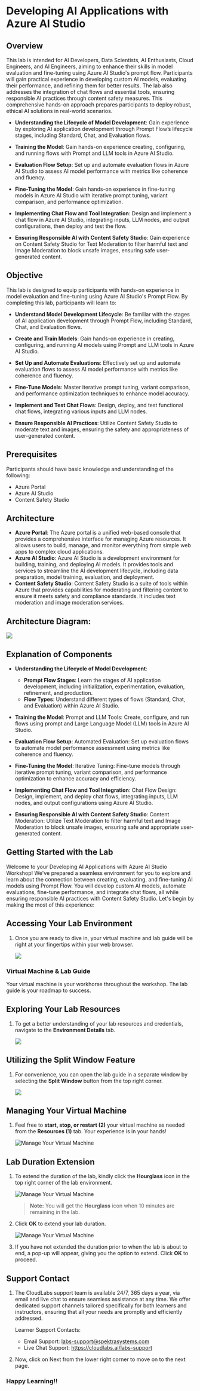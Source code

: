 # Developing AI Applications with Azure AI Studio

## Overview 

This lab is intended for AI Developers, Data Scientists, AI Enthusiasts, Cloud Engineers, and AI Engineers, aiming to enhance their skills in model evaluation and fine-tuning using Azure AI Studio's prompt flow. Participants will gain practical experience in developing custom AI models, evaluating their performance, and refining them for better results. The lab also addresses the integration of chat flows and essential tools, ensuring responsible AI practices through content safety measures. This comprehensive hands-on approach prepares participants to deploy robust, ethical AI solutions in real-world scenarios.


- **​Understanding the Lifecycle of Model Development**: Gain experience by exploring AI application development through Prompt Flow’s lifecycle stages, including Standard, Chat, and Evaluation flows.

- ​**Training the Model**: Gain hands-on experience creating, configuring, and running flows with Prompt and LLM tools in Azure AI Studio.

- **​​Evaluation Flow Setup**: Set up and automate evaluation flows in Azure AI Studio to assess AI model performance with metrics like coherence and fluency.

- **Fine-Tuning the Model**: Gain hands-on experience in fine-tuning models in Azure AI Studio with iterative prompt tuning, variant comparison, and performance optimization.

- **Implementing Chat Flow and Tool Integration**: Design and implement a chat flow in Azure AI Studio, integrating inputs, LLM nodes, and output configurations, then deploy and test the 
  flow.

- **Ensuring Responsible AI with Content Safety Studio**: Gain experience on Content Safety Studio for Text Moderation to filter harmful text and Image Moderation to block unsafe images, 
  ensuring safe user-generated content.

## Objective 

This lab is designed to equip participants with hands-on experience in model evaluation and fine-tuning using Azure AI Studio's Prompt Flow. By completing this lab, participants will learn to: 

- **Understand Model Development Lifecycle**: Be familiar with the stages of AI application development through Prompt Flow, including Standard, Chat, and Evaluation flows.

- **Create and Train Models**: Gain hands-on experience in creating, configuring, and running AI models using Prompt and LLM tools in Azure AI Studio.

- **Set Up and Automate Evaluations**: Effectively set up and automate evaluation flows to assess AI model performance with metrics like coherence and fluency.

- **Fine-Tune Models**: Master iterative prompt tuning, variant comparison, and performance optimization techniques to enhance model accuracy.

- **Implement and Test Chat Flows**: Design, deploy, and test functional chat flows, integrating various inputs and LLM nodes.

- **Ensure Responsible AI Practices**: Utilize Content Safety Studio to moderate text and images, ensuring the safety and appropriateness of user-generated content.

## Prerequisites 

Participants should have basic knowledge and understanding of the following:
 
 - Azure Portal
 - Azure AI Studio
 - Content Safety Studio

## Architecture 

- **Azure Portal**: The Azure portal is a unified web-based console that provides a comprehensive interface for managing Azure resources. It allows users to build, manage, and monitor everything from simple web apps to complex cloud applications.
- **Azure AI Studio**: Azure AI Studio is a development environment for building, training, and deploying AI models. It provides tools and services to streamline the AI development lifecycle, including data preparation, model training, evaluation, and deployment.
- **Content Safety Studio**: Content Safety Studio is a suite of tools within Azure that provides capabilities for moderating and filtering content to ensure it meets safety and compliance standards. It includes text moderation and image moderation services.

## Architecture Diagram: 

  ![](./media/arc-diagram.png)

## Explanation of Components 

- **Understanding the Lifecycle of Model Development**:
   - **Prompt Flow Stages**: Learn the stages of AI application development, including initialization, experimentation, evaluation, refinement, and production.
   - **Flow Types**: Understand different types of flows (Standard, Chat, and Evaluation) within Azure AI Studio.

- **Training the Model**: Prompt and LLM Tools: Create, configure, and run flows using prompt and Large Language Model (LLM) tools in Azure AI Studio.
- **Evaluation Flow Setup**: Automated Evaluation: Set up evaluation flows to automate model performance assessment using metrics like coherence and fluency.
- **Fine-Tuning the Model**: Iterative Tuning: Fine-tune models through iterative prompt tuning, variant comparison, and performance optimization to enhance accuracy and efficiency.
- **Implementing Chat Flow and Tool Integration**: Chat Flow Design: Design, implement, and deploy chat flows, integrating inputs, LLM nodes, and output configurations using Azure AI Studio.
- **Ensuring Responsible AI with Content Safety Studio**: Content Moderation: Utilize Text Moderation to filter harmful text and Image Moderation to block unsafe images, ensuring safe and appropriate user-generated content.


## Getting Started with the Lab
 
Welcome to your Developing AI Applications with Azure AI Studio Workshop! We've prepared a seamless environment for you to explore and learn about the connection between creating, evaluating, and fine-tuning AI models using Prompt Flow. You will develop custom AI models, automate evaluations, fine-tune performance, and integrate chat flows, all while ensuring responsible AI practices with Content Safety Studio. Let's begin by making the most of this experience:
 
## Accessing Your Lab Environment
 
1. Once you are ready to dive in, your virtual machine and lab guide will be right at your fingertips within your web browser.

     ![](./media/labguide-1.png)

 ### Virtual Machine & Lab Guide
 
   Your virtual machine is your workhorse throughout the workshop. The lab guide is your roadmap to success.
 
## Exploring Your Lab Resources
 
1. To get a better understanding of your lab resources and credentials, navigate to the **Environment Details** tab.

 
   ![](./media/env-1.png)
 
## Utilizing the Split Window Feature
 
1. For convenience, you can open the lab guide in a separate window by selecting the **Split Window** button from the top right corner.

   ![](./media/spl.png)
 
## Managing Your Virtual Machine

1. Feel free to **start, stop, or restart (2)** your virtual machine as needed from the **Resources (1)** tab. Your experience is in your hands!

   ![Manage Your Virtual Machine](./media/res.png)

## **Lab Duration Extension**

1. To extend the duration of the lab, kindly click the **Hourglass** icon in the top right corner of the lab environment. 

   ![Manage Your Virtual Machine](./media/gext.png)

    >**Note:** You will get the **Hourglass** icon when 10 minutes are remaining in the lab.

2. Click **OK** to extend your lab duration.
 
    ![Manage Your Virtual Machine](./media/gext2.png)

3. If you have not extended the duration prior to when the lab is about to end, a pop-up will appear, giving you the option to extend. Click **OK** to proceed. 


## **Support Contact**

1. The CloudLabs support team is available 24/7, 365 days a year, via email and live chat to ensure seamless assistance at any time. We offer dedicated support channels tailored specifically for both learners and instructors, ensuring that all your needs are promptly and efficiently addressed.

   Learner Support Contacts:

    - Email Support: labs-support@spektrasystems.com
    - Live Chat Support: https://cloudlabs.ai/labs-support


2. Now, click on Next from the lower right corner to move on to the next page.
 
### Happy Learning!!
